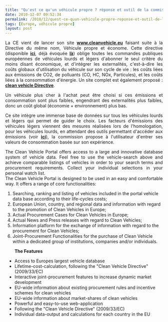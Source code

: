 ```yaml
---
title: "Qu'est ce qu'un véhicule propre ? réponse et outil de la commission européenne …"
date: 2010-12-07 09:52:34
permalink: /2010/12/quest-ce-quun-vehicule-propre-reponse-et-outil-de-la-commission-europeenne.html
tags: [Europe, véhicule propre]
layout: post
---
```


<p style="text-align: justify">La CE vient de lancer son site <strong><a href="http://www.cleanvehicle.eu/">www.cleanvehicle.eu</a></strong> faisant suite à la Directive du même nom, Véhicule propre et économe. Cette directive (disponible <strong><a href="http://europa.eu/legislation_summaries/energy/energy_efficiency/en0011_fr.htm" target="_blank">ici</a></strong>, déjà évoquée <strong><a href="https://gabrielplassat.github.io/transportsdufutur/2010/04/european-strategy-for-clean-and-efficient-vehicles.html" target="_blank">là</a></strong>) oblige toutes les commandes publiques européennes de véhicules lourds et légers d'abonner le seul critère du moins disant économique, et d'intégrer les externalités, c'est-à-dire les coûts globaux d'utilisation du véhicule sur son cycle de vie : les coûts liées aux émissions de CO2, de polluants (CO, HC, NOx, Particules), et les coûts liées à la consommation d'énergie. Un site complet est également proposé : <strong><a href="http://ec.europa.eu/transport/urban/vehicles/directive/directive_en.htm" target="_blank">clean vehicle Directive</a></strong>.</p> <p style="text-align: justify">Un véhicule plus cher à l'achat peut être choisi si ces émissions et consommation sont plus faibles, engendrant des externalités plus faibles, donc un coût global (économie + environnement) plus bas.</p> <p style="text-align: justify">Ce site intègre une immense base de données sur tous les véhicules lourds et légers qui permet de guider le choix. Les facteurs d'émissions des véhicules légers viennent des mesures réalisées lors de l'homologation, pour les véhicules lourds, en attendant des outils permettant d'accéder aux émissions (voir <strong><a href="https://gabrielplassat.github.io/transportsdufutur/2010/01/quand-viendra-lheure-de-la-connaissance-des-emissions-reelles.html" target="_blank">ici</a></strong>), la commission propose à l'utilisateur d'entrer ses valeurs de consommation basée sur son expérience. </p>  <!--more-->   <p style="text-align: justify">The Clean Vehicle Portal offers access to a large and innovative database system of vehicle data. Feel free to use the vehicle-search above and achieve comparable listings of vehicles in order to your search terms and procurement requirements. Collect your individual selections in your personal watch list.<br />The Clean Vehicle Portal is designed to be used in an easy and comfortable way. It offers a range of core functionalities:</p> <ol> <li>Searching, ranking and listing of vehicles included in the portal vehicle data base according to their life-cycles costs;</li> <li>European Union, country, and regional data and information with regard to the promotion of Clean Vehicles in Europe;</li> <li>Actual Procurement Cases for Clean Vehicles in Europe;</li> <li>Actual News and Press releases with regard to Clean Vehicles;</li> <li>Information platform for the exchange of information with regard to the procurement for Clean Vehicles;</li> <li>Joint-Procurement Functionalities for the purchase of Clean Vehicle within a dedicated group of institutions, companies and/or individuals.</li> </ol> <p style="padding-left: 30px"><strong>The Features</strong></p> <ul style="padding-left: 30px"> <li>Access to Europes largest vehicle database</li> <li>Lifetime-cost-calculation, following the "Clean Vehicle Directive" (2009/33/EC)</li> <li>Interactive joint-procurement features to increase dynamic market development</li> <li>EU-wide information about existing procurement rules and incentive schemes for clean vehicles</li> <li>EU-wide information about market-shares of clean vehicles</li> <li>Powerful and easy-to-use web-application</li> <li>Following the "Clean Vehicle Directive" (2009/33/EC)</li> <li>Individual data-output and calculations for each country in the EU</li> </ul>
